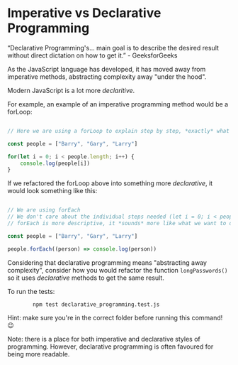 # Imperative vs Declarative Programming

“Declarative Programming's... main goal is to describe the desired result without direct dictation on how to get it.” - GeeksforGeeks

As the JavaScript language has developed, it has moved away from imperative methods, abstracting complexity away "under the hood".

Modern JavaScript is a lot more _declaritive_.

For example, an example of an imperative programming method would be a forLoop:

```JavaScript

// Here we are using a forLoop to explain step by step, *exactly* what our program should do

const people = ["Barry", "Gary", "Larry"]

for(let i = 0; i < people.length; i++) {
    console.log(people[i])
}

```

If we refactored the forLoop above into something more _declarative_, it would look something like this:

```JavaScript

// We are using forEach
// We don't care about the individual steps needed (let i = 0; i < people.length etc) to get what we want - they are hidden away
// forEach is more descriptive, it *sounds* more like what we want to do...

const people = ["Barry", "Gary", "Larry"]

people.forEach((person) => console.log(person))

```

Considering that declarative programming means "abstracting away complexity", consider how you would refactor the function
`longPasswords()` so it uses _declarative_ methods to get the same result.

To run the tests:

            npm test declarative_programming.test.js

Hint: make sure you're in the correct folder before running this command! 😉

Note: there is a place for both imperative and declarative styles of programming. However, declarative programming is often favoured for being more readable.
